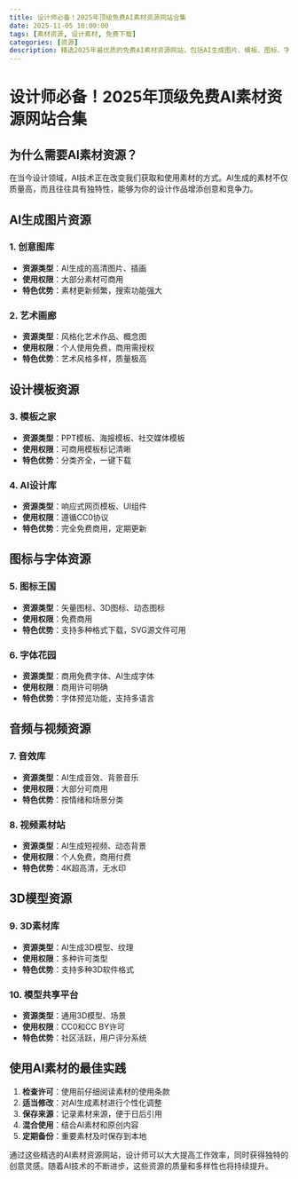 ```yaml
---
title: 设计师必备！2025年顶级免费AI素材资源网站合集
date: 2025-11-05 10:00:00
tags: [素材资源, 设计素材, 免费下载]
categories: [资源]
description: 精选2025年最优质的免费AI素材资源网站，包括AI生成图片、模板、图标、字体等，让你的设计工作事半功倍。
---
```


# 设计师必备！2025年顶级免费AI素材资源网站合集

## 为什么需要AI素材资源？

在当今设计领域，AI技术正在改变我们获取和使用素材的方式。AI生成的素材不仅质量高，而且往往具有独特性，能够为你的设计作品增添创意和竞争力。

## AI生成图片资源

### 1. 创意图库
- **资源类型**：AI生成的高清图片、插画
- **使用权限**：大部分素材可商用
- **特色优势**：素材更新频繁，搜索功能强大

### 2. 艺术画廊
- **资源类型**：风格化艺术作品、概念图
- **使用权限**：个人使用免费，商用需授权
- **特色优势**：艺术风格多样，质量极高

## 设计模板资源

### 3. 模板之家
- **资源类型**：PPT模板、海报模板、社交媒体模板
- **使用权限**：可商用模板标记清晰
- **特色优势**：分类齐全，一键下载

### 4. AI设计库
- **资源类型**：响应式网页模板、UI组件
- **使用权限**：遵循CC0协议
- **特色优势**：完全免费商用，定期更新

## 图标与字体资源

### 5. 图标王国
- **资源类型**：矢量图标、3D图标、动态图标
- **使用权限**：免费商用
- **特色优势**：支持多种格式下载，SVG源文件可用

### 6. 字体花园
- **资源类型**：商用免费字体、AI生成字体
- **使用权限**：商用许可明确
- **特色优势**：字体预览功能，支持多语言

## 音频与视频资源

### 7. 音效库
- **资源类型**：AI生成音效、背景音乐
- **使用权限**：大部分可商用
- **特色优势**：按情绪和场景分类

### 8. 视频素材站
- **资源类型**：AI生成短视频、动态背景
- **使用权限**：个人免费，商用付费
- **特色优势**：4K超高清，无水印

## 3D模型资源

### 9. 3D素材库
- **资源类型**：AI生成3D模型、纹理
- **使用权限**：多种许可类型
- **特色优势**：支持多种3D软件格式

### 10. 模型共享平台
- **资源类型**：通用3D模型、场景
- **使用权限**：CC0和CC BY许可
- **特色优势**：社区活跃，用户评分系统

## 使用AI素材的最佳实践

1. **检查许可**：使用前仔细阅读素材的使用条款
2. **适当修改**：对AI生成素材进行个性化调整
3. **保存来源**：记录素材来源，便于日后引用
4. **混合使用**：结合AI素材和原创内容
5. **定期备份**：重要素材及时保存到本地

通过这些精选的AI素材资源网站，设计师可以大大提高工作效率，同时获得独特的创意灵感。随着AI技术的不断进步，这些资源的质量和多样性也将持续提升。